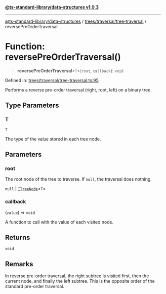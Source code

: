 [**@ts-standard-library/data-structures v1.0.3**](../../../../README.md)

***

[@ts-standard-library/data-structures](../../../../modules.md) / [trees/traversal/tree-traversal](../README.md) / reversePreOrderTraversal

# Function: reversePreOrderTraversal()

> **reversePreOrderTraversal**\<`T`\>(`root`, `callback`): `void`

Defined in: [trees/traversal/tree-traversal.ts:95](https://github.com/gabaudette/ts-stdlib/blob/f3564012967e497619352a1e83b33c59ea25d02c/packages/data-structures/src/trees/traversal/tree-traversal.ts#L95)

Performs a reverse pre-order traversal (right, root, left) on a binary tree.

## Type Parameters

### T

`T`

The type of the value stored in each tree node.

## Parameters

### root

The root node of the tree to traverse. If `null`, the traversal does nothing.

`null` | [`ITreeNode`](../../../tree-node/interfaces/ITreeNode.md)\<`T`\>

### callback

(`value`) => `void`

A function to call with the value of each visited node.

## Returns

`void`

## Remarks

In reverse pre-order traversal, the right subtree is visited first, then the current node,
and finally the left subtree. This is the opposite order of the standard pre-order traversal.
